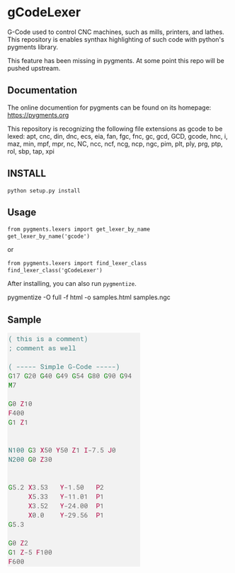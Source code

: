 gCodeLexer
==========

G-Code used to control CNC machines, such as mills, printers, and lathes.
This repository is enables synthax highlighting of such code with python's pygments library.

This feature has been missing in pygments. At some point this repo will be pushed upstream.


Documentation
------------
The online documention for pygments can be found on its homepage: https://pygments.org

This repository is recognizing the following file extensions as gcode to be lexed:
apt, cnc, din, dnc, ecs, eia, fan, fgc, fnc, gc, gcd, GCD, gcode, hnc, i, maz, min, mpf,
mpr, nc, NC, ncc, ncf, ncg, ncp, ngc, pim, plt, ply, prg, ptp, rol, sbp, tap, xpi

## INSTALL

    python setup.py install

## Usage

    from pygments.lexers import get_lexer_by_name
    get_lexer_by_name('gcode')

or

    from pygments.lexers import find_lexer_class
    find_lexer_class('gCodeLexer')


After installing, you can also run `pygmentize`. 

  pygmentize -O full -f html -o samples.html samples.ngc


## Sample

![A lexed gcode sample drawn with default styling](Sample.png?raw=true "Lexer Sample")
